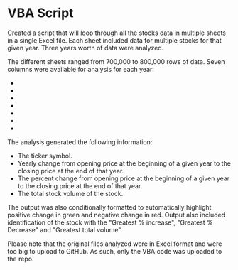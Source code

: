 # VBA Script

Created a script that will loop through all the stocks data in multiple sheets in a single Excel file. Each sheet included data for multiple stocks for that given year. Three years worth of data were analyzed. 

The different sheets ranged from 700,000 to 800,000 rows of data. Seven columns were available for analysis for each year: 
- <ticker>
- <date>	
- <open>	
- <high>
- <low>	
- <close>	
- <vol>


The analysis generated the following information:
- The ticker symbol.
- Yearly change from opening price at the beginning of a given year to the closing price at the end of that year.
- The percent change from opening price at the beginning of a given year to the closing price at the end of that year.
- The total stock volume of the stock.

The output was also conditionally formatted to automatically highlight positive change in green and negative change in red.
Output also included identification of the stock with the "Greatest % increase", "Greatest % Decrease" and "Greatest total volume".

Please note that the original files analyzed were in Excel format and were too big to upload to GitHub. As such, only the VBA code was uploaded to the repo.
